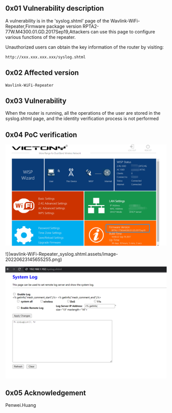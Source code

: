 ## 0x01 Vulnerability description

A vulnerability is in the 'syslog.shtml' page of the Wavlink-WiFi-Repeater,Firmware package version RPTA2-77W.M4300.01.GD.2017Sep19,Attackers can use this page to configure various functions of the repeater.

Unauthorized users can obtain the key information of the router by visiting: 

```
http://xxx.xxx.xxx.xxx/syslog.shtml
```

## 0x02 Affected version

```
Wavlink-WiFi-Repeater
```

## 0x03 Vulnerability

When the router is running, all the operations of the user are stored in the syslog.shtml page, and the identity verification process is not performed

## 0x04 PoC verification

![image-20220623150043519](https://github.com/pghuanghui/CVE_Request/raw/main/WiFi-Repeater/WiFi-Repeater_syslog.shtml.assets/image-20220623150043519.png)

![(wavlink-WiFi-Repeater_syslog.shtml.assets/image-20220623145655255.png)

![image-20220623145938144](https://github.com/pghuanghui/CVE_Request/raw/main/WiFi-Repeater/WiFi-Repeater_syslog.shtml.assets/image-20220623145938144.png)

## 0x05 Acknowledgement

Penwei.Huang